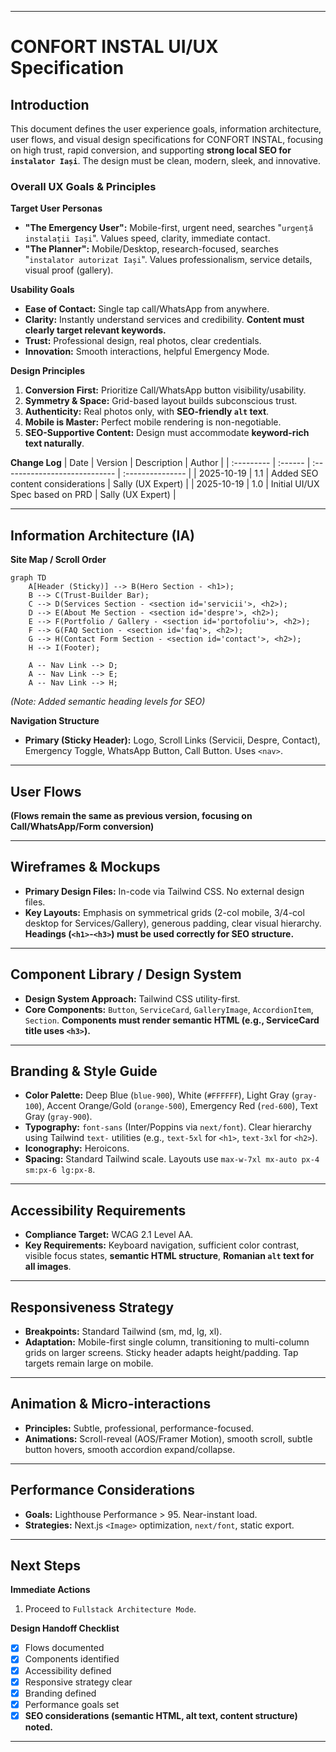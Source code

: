 
-----

# CONFORT INSTAL UI/UX Specification

## Introduction

This document defines the user experience goals, information architecture, user flows, and visual design specifications for CONFORT INSTAL, focusing on high trust, rapid conversion, and supporting **strong local SEO for `instalator Iași`**. The design must be clean, modern, sleek, and innovative.

### Overall UX Goals & Principles

**Target User Personas**

  * **"The Emergency User":** Mobile-first, urgent need, searches "`urgență instalații Iași`". Values speed, clarity, immediate contact.
  * **"The Planner":** Mobile/Desktop, research-focused, searches "`instalator autorizat Iași`". Values professionalism, service details, visual proof (gallery).

**Usability Goals**

  * **Ease of Contact:** Single tap call/WhatsApp from anywhere.
  * **Clarity:** Instantly understand services and credibility. **Content must clearly target relevant keywords.**
  * **Trust:** Professional design, real photos, clear credentials.
  * **Innovation:** Smooth interactions, helpful Emergency Mode.

**Design Principles**

1.  **Conversion First:** Prioritize Call/WhatsApp button visibility/usability.
2.  **Symmetry & Space:** Grid-based layout builds subconscious trust.
3.  **Authenticity:** Real photos only, with **SEO-friendly `alt` text**.
4.  **Mobile is Master:** Perfect mobile rendering is non-negotiable.
5.  **SEO-Supportive Content:** Design must accommodate **keyword-rich text naturally**.

**Change Log**
| Date       | Version | Description                   | Author           |
| :--------- | :------ | :---------------------------- | :--------------- |
| 2025-10-19 | 1.1     | Added SEO content considerations | Sally (UX Expert) |
| 2025-10-19 | 1.0     | Initial UI/UX Spec based on PRD | Sally (UX Expert) |

-----

## Information Architecture (IA)

**Site Map / Scroll Order**

```mermaid
graph TD
    A[Header (Sticky)] --> B(Hero Section - <h1>);
    B --> C(Trust-Builder Bar);
    C --> D(Services Section - <section id='servicii'>, <h2>);
    D --> E(About Me Section - <section id='despre'>, <h2>);
    E --> F(Portfolio / Gallery - <section id='portofoliu'>, <h2>);
    F --> G(FAQ Section - <section id='faq'>, <h2>);
    G --> H(Contact Form Section - <section id='contact'>, <h2>);
    H --> I(Footer);

    A -- Nav Link --> D;
    A -- Nav Link --> E;
    A -- Nav Link --> H;
```

*(Note: Added semantic heading levels for SEO)*

**Navigation Structure**

  * **Primary (Sticky Header):** Logo, Scroll Links (Servicii, Despre, Contact), Emergency Toggle, WhatsApp Button, Call Button. Uses `<nav>`.

-----

## User Flows

**(Flows remain the same as previous version, focusing on Call/WhatsApp/Form conversion)**

-----

## Wireframes & Mockups

  * **Primary Design Files:** In-code via Tailwind CSS. No external design files.
  * **Key Layouts:** Emphasis on symmetrical grids (2-col mobile, 3/4-col desktop for Services/Gallery), generous padding, clear visual hierarchy. **Headings (`<h1>`-`<h3>`) must be used correctly for SEO structure.**

-----

## Component Library / Design System

  * **Design System Approach:** Tailwind CSS utility-first.
  * **Core Components:** `Button`, `ServiceCard`, `GalleryImage`, `AccordionItem`, `Section`. **Components must render semantic HTML (e.g., ServiceCard title uses `<h3>`).**

-----

## Branding & Style Guide

  * **Color Palette:** Deep Blue (`blue-900`), White (`#FFFFFF`), Light Gray (`gray-100`), Accent Orange/Gold (`orange-500`), Emergency Red (`red-600`), Text Gray (`gray-900`).
  * **Typography:** `font-sans` (Inter/Poppins via `next/font`). Clear hierarchy using Tailwind `text-` utilities (e.g., `text-5xl` for `<h1>`, `text-3xl` for `<h2>`).
  * **Iconography:** Heroicons.
  * **Spacing:** Standard Tailwind scale. Layouts use `max-w-7xl mx-auto px-4 sm:px-6 lg:px-8`.

-----

## Accessibility Requirements

  * **Compliance Target:** WCAG 2.1 Level AA.
  * **Key Requirements:** Keyboard navigation, sufficient color contrast, visible focus states, **semantic HTML structure**, **Romanian `alt` text for all images**.

-----

## Responsiveness Strategy

  * **Breakpoints:** Standard Tailwind (sm, md, lg, xl).
  * **Adaptation:** Mobile-first single column, transitioning to multi-column grids on larger screens. Sticky header adapts height/padding. Tap targets remain large on mobile.

-----

## Animation & Micro-interactions

  * **Principles:** Subtle, professional, performance-focused.
  * **Animations:** Scroll-reveal (AOS/Framer Motion), smooth scroll, subtle button hovers, smooth accordion expand/collapse.

-----

## Performance Considerations

  * **Goals:** Lighthouse Performance \> 95. Near-instant load.
  * **Strategies:** Next.js `<Image>` optimization, `next/font`, static export.

-----

## Next Steps

**Immediate Actions**

1.  Proceed to `Fullstack Architecture Mode`.

**Design Handoff Checklist**

  * [x] Flows documented
  * [x] Components identified
  * [x] Accessibility defined
  * [x] Responsive strategy clear
  * [x] Branding defined
  * [x] Performance goals set
  * [x] **SEO considerations (semantic HTML, alt text, content structure) noted.**

-----

